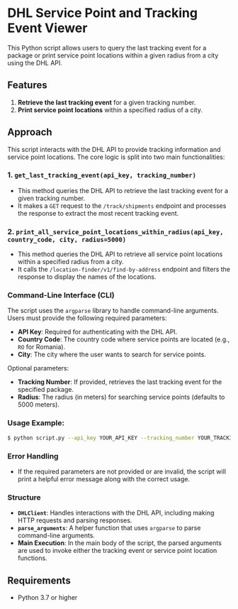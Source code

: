 
# DHL Service Point and Tracking Event Viewer

This Python script allows users to query the last tracking event for a package or print service point locations within a given radius from a city using the DHL API.

## Features
1. **Retrieve the last tracking event** for a given tracking number.
2. **Print service point locations** within a specified radius of a city.

## Approach
This script interacts with the DHL API to provide tracking information and service point locations. The core logic is split into two main functionalities:

### 1. `get_last_tracking_event(api_key, tracking_number)`
   - This method queries the DHL API to retrieve the last tracking event for a given tracking number. 
   - It makes a `GET` request to the `/track/shipments` endpoint and processes the response to extract the most recent tracking event.

### 2. `print_all_service_point_locations_within_radius(api_key, country_code, city, radius=5000)`
   - This method queries the DHL API to retrieve all service point locations within a specified radius from a city. 
   - It calls the `/location-finder/v1/find-by-address` endpoint and filters the response to display the names of the locations.

### Command-Line Interface (CLI)
The script uses the `argparse` library to handle command-line arguments. Users must provide the following required parameters:
- **API Key**: Required for authenticating with the DHL API.
- **Country Code**: The country code where service points are located (e.g., `RO` for Romania).
- **City**: The city where the user wants to search for service points.

Optional parameters:
- **Tracking Number**: If provided, retrieves the last tracking event for the specified package.
- **Radius**: The radius (in meters) for searching service points (defaults to 5000 meters).

### Usage Example:

```bash
$ python script.py --api_key YOUR_API_KEY --tracking_number YOUR_TRACKING_NUMBER
```

### Error Handling
- If the required parameters are not provided or are invalid, the script will print a helpful error message along with the correct usage.

### Structure
- **`DHLClient`**: Handles interactions with the DHL API, including making HTTP requests and parsing responses.
- **`parse_arguments`**: A helper function that uses `argparse` to parse command-line arguments.
- **Main Execution**: In the main body of the script, the parsed arguments are used to invoke either the tracking event or service point location functions.

## Requirements
- Python 3.7 or higher
